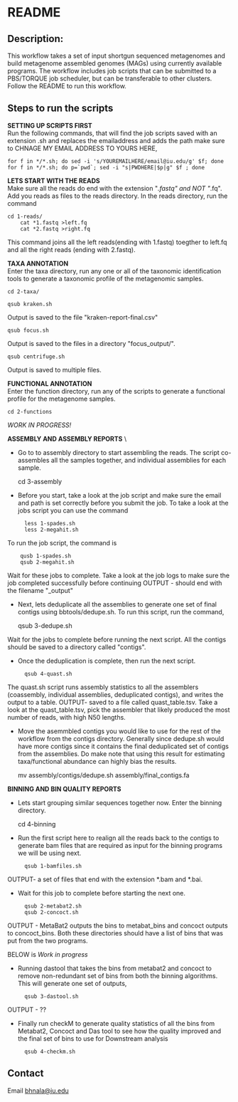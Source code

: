 # README
## Description:
This workflow takes a set of input shortgun sequenced metagenomes and build metagenome assembled genomes (MAGs) using currently available programs. The workflow includes job scripts that can be submitted to a PBS/TORQUE job scheduler, but can be transferable to other clusters. Follow the README to run this workflow. 

## Steps to run the scripts

**SETTING UP SCRIPTS FIRST** \
Run the following commands, that will find the job scripts saved with an extension .sh and replaces the emailaddress and adds the path
make sure to CHNAGE MY EMAIL ADDRESS TO YOURS HERE,
	
	for f in */*.sh; do sed -i 's/YOUREMAILHERE/email@iu.edu/g' $f; done
	for f in */*.sh; do p=`pwd`; sed -i "s|PWDHERE|$p|g" $f ; done 

**LETS START WITH THE READS** \
Make sure all the reads do end with the extension "*.fastq" and NOT "*.fq".
Add you reads as files to the reads directory. In the reads directory, run the command

	cd 1-reads/
        cat *1.fastq >left.fq
        cat *2.fastq >right.fq 

This command joins all the left reads(ending with 1.fastq) toegther to left.fq and all the right reads (ending with 2.fastq). 

**TAXA ANNOTATION** \
Enter the taxa directory, run any one or all of the taxonomic identification tools to generate a taxonomic profile of the metagenomic samples. 

	cd 2-taxa/
	
	qsub kraken.sh 
Output is saved to the file "kraken-report-final.csv"

	qsub focus.sh 
Output is saved to the files in a directory "focus_output/".

	qsub centrifuge.sh 
Output is saved to multiple files. 

**FUNCTIONAL ANNOTATION** \
Enter the function directory, run any of the scripts to generate a functional profile for the metagenome samples. 
	
	cd 2-functions
*WORK IN PROGRESS!*

**ASSEMBLY AND ASSEMBLY REPORTS** \
- Go to to assembly directory to start assembling the reads. 
The script co-assembles all the samples together, and individual assemblies for each sample. 
	
	cd 3-assembly
	
- Before you start, take a look at the job script and make sure the email and path is set correctly before you submit the job. 
To take a look at the jobs script you can use the command
	
        less 1-spades.sh
        less 2-megahit.sh 

To run the job script, the command is
        
        qusb 1-spades.sh
        qsub 2-megahit.sh 

Wait for these jobs to complete. Take a look at the job logs to make sure the job completed successfully before continuing 
OUTPUT - should end with the filename "_output"

- Next, lets deduplicate all the assemblies to generate one set of final contigs using bbtools/dedupe.sh. 
To run this script, run the command, 
	
	qsub 3-dedupe.sh
	
Wait for the jobs to complete before running the next script. 
All the contigs should be saved to a directory called "contigs".
 
- Once the deduplication is complete, then run the next script. 
        
        qsub 4-quast.sh 

The quast.sh script runs assembly statistics to all the assemblers (coassembly, individual assemblies, deduplicated contigs), and writes the output to a table.
OUTPUT- saved to a file called quast_table.tsv. 
Take a look at the quast_table.tsv, pick the assembler that likely produced the most number of reads, with high N50 lengths. 

- Move the asemmbled contigs you would like to use for the rest of the workflow from the contigs directory. 
Generally since dedupe.sh would have more contigs since it contains the final deduplicated set of contigs from the assemblies. 
Do make note that using this result for estimating taxa/functional abundance can highly bias the results. 

	mv assembly/contigs/dedupe.sh assembly/final_contigs.fa

**BINNING AND BIN QUALITY REPORTS** 
- Lets start grouping similar sequences together now. 
Enter the binning directory.

	cd 4-binning
        
- Run the first script here to realign all the reads back to the contigs to generate bam files that are required as input for the binning programs we will be using next.

        qsub 1-bamfiles.sh

OUTPUT- a set of files that end with the extension *.bam and *.bai. 
- Wait for this job to complete before starting the next one. 

		qsub 2-metabat2.sh
		qsub 2-concoct.sh

OUTPUT - MetaBat2 outputs the bins to metabat_bins and concoct outputs to concoct_bins. Both these directories should have a list of bins that was put from the two programs. 

BELOW is *Work in progress*
- Running dastool that takes the bins from metabat2 and concoct to remove non-redundant set of bins from both the binning algorithms. This will generate one set of outputs, 

		qsub 3-dastool.sh

OUTPUT - ??

- Finally run checkM to generate quality statistics of all the bins from Metabat2, Concoct and Das tool to see how the quality improved and the final set of bins to use for Downstream analysis 

		qsub 4-checkm.sh


## Contact 
Email bhnala@iu.edu
